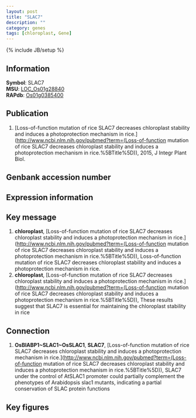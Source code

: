 ```yaml
---
layout: post
title: "SLAC7"
description: ""
category: genes
tags: [chloroplast, Gene]
---
```

{% include JB/setup %}

## Information
__Symbol__: SLAC7  
__MSU__: [LOC_Os01g28840](http://rice.plantbiology.msu.edu/cgi-bin/ORF_infopage.cgi?orf=LOC_Os01g28840)  
__RAPdb__: [Os01g0385400](http://rapdb.dna.affrc.go.jp/viewer/gbrowse_details/irgsp1?name=Os01g0385400)  

## Publication
1. [Loss-of-function mutation of rice SLAC7 decreases chloroplast stability and induces a photoprotection mechanism in rice.](http://www.ncbi.nlm.nih.gov/pubmed?term=(Loss-of-function mutation of rice SLAC7 decreases chloroplast stability and induces a photoprotection mechanism in rice.%5BTitle%5D)), 2015, J Integr Plant Biol.

## Genbank accession number

## Expression information

## Key message
1. __chloroplast__, [Loss-of-function mutation of rice SLAC7 decreases chloroplast stability and induces a photoprotection mechanism in rice.](http://www.ncbi.nlm.nih.gov/pubmed?term=(Loss-of-function mutation of rice SLAC7 decreases chloroplast stability and induces a photoprotection mechanism in rice.%5BTitle%5D)), Loss-of-function mutation of rice SLAC7 decreases chloroplast stability and induces a photoprotection mechanism in rice.
2. __chloroplast__, [Loss-of-function mutation of rice SLAC7 decreases chloroplast stability and induces a photoprotection mechanism in rice.](http://www.ncbi.nlm.nih.gov/pubmed?term=(Loss-of-function mutation of rice SLAC7 decreases chloroplast stability and induces a photoprotection mechanism in rice.%5BTitle%5D)),  These results suggest that SLAC7 is essential for maintaining the chloroplast stability in rice

## Connection
1. __OsBIABP1~SLAC1~OsSLAC1__, __SLAC7__, [Loss-of-function mutation of rice SLAC7 decreases chloroplast stability and induces a photoprotection mechanism in rice.](http://www.ncbi.nlm.nih.gov/pubmed?term=(Loss-of-function mutation of rice SLAC7 decreases chloroplast stability and induces a photoprotection mechanism in rice.%5BTitle%5D)),  SLAC7 under the control of AtSLAC1 promoter could partially complement the phenotypes of Arabidopsis slac1 mutants, indicating a partial conservation of SLAC protein functions

## Key figures



